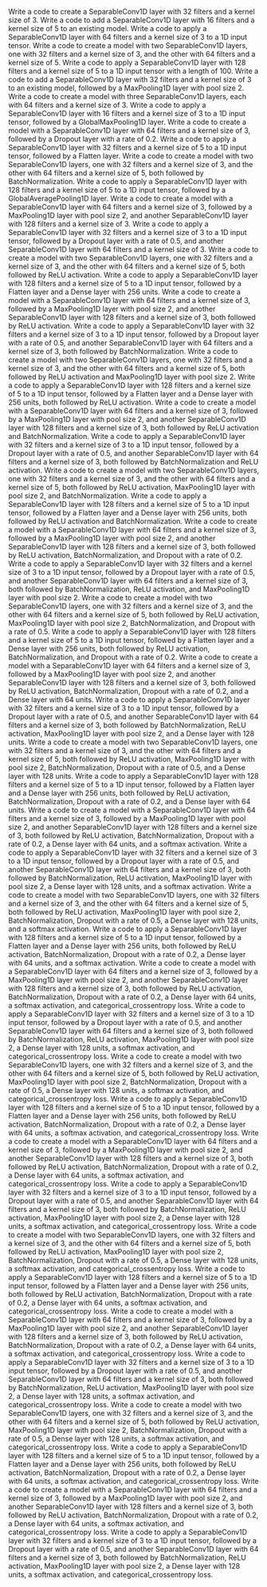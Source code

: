 Write a code to create a SeparableConv1D layer with 32 filters and a kernel size of 3.
Write a code to add a SeparableConv1D layer with 16 filters and a kernel size of 5 to an existing model.
Write a code to apply a SeparableConv1D layer with 64 filters and a kernel size of 3 to a 1D input tensor.
Write a code to create a model with two SeparableConv1D layers, one with 32 filters and a kernel size of 3, and the other with 64 filters and a kernel size of 5.
Write a code to apply a SeparableConv1D layer with 128 filters and a kernel size of 5 to a 1D input tensor with a length of 100.
Write a code to add a SeparableConv1D layer with 32 filters and a kernel size of 3 to an existing model, followed by a MaxPooling1D layer with pool size 2.
Write a code to create a model with three SeparableConv1D layers, each with 64 filters and a kernel size of 3.
Write a code to apply a SeparableConv1D layer with 16 filters and a kernel size of 3 to a 1D input tensor, followed by a GlobalMaxPooling1D layer.
Write a code to create a model with a SeparableConv1D layer with 64 filters and a kernel size of 3, followed by a Dropout layer with a rate of 0.2.
Write a code to apply a SeparableConv1D layer with 32 filters and a kernel size of 5 to a 1D input tensor, followed by a Flatten layer.
Write a code to create a model with two SeparableConv1D layers, one with 32 filters and a kernel size of 3, and the other with 64 filters and a kernel size of 5, both followed by BatchNormalization.
Write a code to apply a SeparableConv1D layer with 128 filters and a kernel size of 5 to a 1D input tensor, followed by a GlobalAveragePooling1D layer.
Write a code to create a model with a SeparableConv1D layer with 64 filters and a kernel size of 3, followed by a MaxPooling1D layer with pool size 2, and another SeparableConv1D layer with 128 filters and a kernel size of 3.
Write a code to apply a SeparableConv1D layer with 32 filters and a kernel size of 3 to a 1D input tensor, followed by a Dropout layer with a rate of 0.5, and another SeparableConv1D layer with 64 filters and a kernel size of 3.
Write a code to create a model with two SeparableConv1D layers, one with 32 filters and a kernel size of 3, and the other with 64 filters and a kernel size of 5, both followed by ReLU activation.
Write a code to apply a SeparableConv1D layer with 128 filters and a kernel size of 5 to a 1D input tensor, followed by a Flatten layer and a Dense layer with 256 units.
Write a code to create a model with a SeparableConv1D layer with 64 filters and a kernel size of 3, followed by a MaxPooling1D layer with pool size 2, and another SeparableConv1D layer with 128 filters and a kernel size of 3, both followed by ReLU activation.
Write a code to apply a SeparableConv1D layer with 32 filters and a kernel size of 3 to a 1D input tensor, followed by a Dropout layer with a rate of 0.5, and another SeparableConv1D layer with 64 filters and a kernel size of 3, both followed by BatchNormalization.
Write a code to create a model with two SeparableConv1D layers, one with 32 filters and a kernel size of 3, and the other with 64 filters and a kernel size of 5, both followed by ReLU activation and MaxPooling1D layer with pool size 2.
Write a code to apply a SeparableConv1D layer with 128 filters and a kernel size of 5 to a 1D input tensor, followed by a Flatten layer and a Dense layer with 256 units, both followed by ReLU activation.
Write a code to create a model with a SeparableConv1D layer with 64 filters and a kernel size of 3, followed by a MaxPooling1D layer with pool size 2, and another SeparableConv1D layer with 128 filters and a kernel size of 3, both followed by ReLU activation and BatchNormalization.
Write a code to apply a SeparableConv1D layer with 32 filters and a kernel size of 3 to a 1D input tensor, followed by a Dropout layer with a rate of 0.5, and another SeparableConv1D layer with 64 filters and a kernel size of 3, both followed by BatchNormalization and ReLU activation.
Write a code to create a model with two SeparableConv1D layers, one with 32 filters and a kernel size of 3, and the other with 64 filters and a kernel size of 5, both followed by ReLU activation, MaxPooling1D layer with pool size 2, and BatchNormalization.
Write a code to apply a SeparableConv1D layer with 128 filters and a kernel size of 5 to a 1D input tensor, followed by a Flatten layer and a Dense layer with 256 units, both followed by ReLU activation and BatchNormalization.
Write a code to create a model with a SeparableConv1D layer with 64 filters and a kernel size of 3, followed by a MaxPooling1D layer with pool size 2, and another SeparableConv1D layer with 128 filters and a kernel size of 3, both followed by ReLU activation, BatchNormalization, and Dropout with a rate of 0.2.
Write a code to apply a SeparableConv1D layer with 32 filters and a kernel size of 3 to a 1D input tensor, followed by a Dropout layer with a rate of 0.5, and another SeparableConv1D layer with 64 filters and a kernel size of 3, both followed by BatchNormalization, ReLU activation, and MaxPooling1D layer with pool size 2.
Write a code to create a model with two SeparableConv1D layers, one with 32 filters and a kernel size of 3, and the other with 64 filters and a kernel size of 5, both followed by ReLU activation, MaxPooling1D layer with pool size 2, BatchNormalization, and Dropout with a rate of 0.5.
Write a code to apply a SeparableConv1D layer with 128 filters and a kernel size of 5 to a 1D input tensor, followed by a Flatten layer and a Dense layer with 256 units, both followed by ReLU activation, BatchNormalization, and Dropout with a rate of 0.2.
Write a code to create a model with a SeparableConv1D layer with 64 filters and a kernel size of 3, followed by a MaxPooling1D layer with pool size 2, and another SeparableConv1D layer with 128 filters and a kernel size of 3, both followed by ReLU activation, BatchNormalization, Dropout with a rate of 0.2, and a Dense layer with 64 units.
Write a code to apply a SeparableConv1D layer with 32 filters and a kernel size of 3 to a 1D input tensor, followed by a Dropout layer with a rate of 0.5, and another SeparableConv1D layer with 64 filters and a kernel size of 3, both followed by BatchNormalization, ReLU activation, MaxPooling1D layer with pool size 2, and a Dense layer with 128 units.
Write a code to create a model with two SeparableConv1D layers, one with 32 filters and a kernel size of 3, and the other with 64 filters and a kernel size of 5, both followed by ReLU activation, MaxPooling1D layer with pool size 2, BatchNormalization, Dropout with a rate of 0.5, and a Dense layer with 128 units.
Write a code to apply a SeparableConv1D layer with 128 filters and a kernel size of 5 to a 1D input tensor, followed by a Flatten layer and a Dense layer with 256 units, both followed by ReLU activation, BatchNormalization, Dropout with a rate of 0.2, and a Dense layer with 64 units.
Write a code to create a model with a SeparableConv1D layer with 64 filters and a kernel size of 3, followed by a MaxPooling1D layer with pool size 2, and another SeparableConv1D layer with 128 filters and a kernel size of 3, both followed by ReLU activation, BatchNormalization, Dropout with a rate of 0.2, a Dense layer with 64 units, and a softmax activation.
Write a code to apply a SeparableConv1D layer with 32 filters and a kernel size of 3 to a 1D input tensor, followed by a Dropout layer with a rate of 0.5, and another SeparableConv1D layer with 64 filters and a kernel size of 3, both followed by BatchNormalization, ReLU activation, MaxPooling1D layer with pool size 2, a Dense layer with 128 units, and a softmax activation.
Write a code to create a model with two SeparableConv1D layers, one with 32 filters and a kernel size of 3, and the other with 64 filters and a kernel size of 5, both followed by ReLU activation, MaxPooling1D layer with pool size 2, BatchNormalization, Dropout with a rate of 0.5, a Dense layer with 128 units, and a softmax activation.
Write a code to apply a SeparableConv1D layer with 128 filters and a kernel size of 5 to a 1D input tensor, followed by a Flatten layer and a Dense layer with 256 units, both followed by ReLU activation, BatchNormalization, Dropout with a rate of 0.2, a Dense layer with 64 units, and a softmax activation.
Write a code to create a model with a SeparableConv1D layer with 64 filters and a kernel size of 3, followed by a MaxPooling1D layer with pool size 2, and another SeparableConv1D layer with 128 filters and a kernel size of 3, both followed by ReLU activation, BatchNormalization, Dropout with a rate of 0.2, a Dense layer with 64 units, a softmax activation, and categorical_crossentropy loss.
Write a code to apply a SeparableConv1D layer with 32 filters and a kernel size of 3 to a 1D input tensor, followed by a Dropout layer with a rate of 0.5, and another SeparableConv1D layer with 64 filters and a kernel size of 3, both followed by BatchNormalization, ReLU activation, MaxPooling1D layer with pool size 2, a Dense layer with 128 units, a softmax activation, and categorical_crossentropy loss.
Write a code to create a model with two SeparableConv1D layers, one with 32 filters and a kernel size of 3, and the other with 64 filters and a kernel size of 5, both followed by ReLU activation, MaxPooling1D layer with pool size 2, BatchNormalization, Dropout with a rate of 0.5, a Dense layer with 128 units, a softmax activation, and categorical_crossentropy loss.
Write a code to apply a SeparableConv1D layer with 128 filters and a kernel size of 5 to a 1D input tensor, followed by a Flatten layer and a Dense layer with 256 units, both followed by ReLU activation, BatchNormalization, Dropout with a rate of 0.2, a Dense layer with 64 units, a softmax activation, and categorical_crossentropy loss.
Write a code to create a model with a SeparableConv1D layer with 64 filters and a kernel size of 3, followed by a MaxPooling1D layer with pool size 2, and another SeparableConv1D layer with 128 filters and a kernel size of 3, both followed by ReLU activation, BatchNormalization, Dropout with a rate of 0.2, a Dense layer with 64 units, a softmax activation, and categorical_crossentropy loss.
Write a code to apply a SeparableConv1D layer with 32 filters and a kernel size of 3 to a 1D input tensor, followed by a Dropout layer with a rate of 0.5, and another SeparableConv1D layer with 64 filters and a kernel size of 3, both followed by BatchNormalization, ReLU activation, MaxPooling1D layer with pool size 2, a Dense layer with 128 units, a softmax activation, and categorical_crossentropy loss.
Write a code to create a model with two SeparableConv1D layers, one with 32 filters and a kernel size of 3, and the other with 64 filters and a kernel size of 5, both followed by ReLU activation, MaxPooling1D layer with pool size 2, BatchNormalization, Dropout with a rate of 0.5, a Dense layer with 128 units, a softmax activation, and categorical_crossentropy loss.
Write a code to apply a SeparableConv1D layer with 128 filters and a kernel size of 5 to a 1D input tensor, followed by a Flatten layer and a Dense layer with 256 units, both followed by ReLU activation, BatchNormalization, Dropout with a rate of 0.2, a Dense layer with 64 units, a softmax activation, and categorical_crossentropy loss.
Write a code to create a model with a SeparableConv1D layer with 64 filters and a kernel size of 3, followed by a MaxPooling1D layer with pool size 2, and another SeparableConv1D layer with 128 filters and a kernel size of 3, both followed by ReLU activation, BatchNormalization, Dropout with a rate of 0.2, a Dense layer with 64 units, a softmax activation, and categorical_crossentropy loss.
Write a code to apply a SeparableConv1D layer with 32 filters and a kernel size of 3 to a 1D input tensor, followed by a Dropout layer with a rate of 0.5, and another SeparableConv1D layer with 64 filters and a kernel size of 3, both followed by BatchNormalization, ReLU activation, MaxPooling1D layer with pool size 2, a Dense layer with 128 units, a softmax activation, and categorical_crossentropy loss.
Write a code to create a model with two SeparableConv1D layers, one with 32 filters and a kernel size of 3, and the other with 64 filters and a kernel size of 5, both followed by ReLU activation, MaxPooling1D layer with pool size 2, BatchNormalization, Dropout with a rate of 0.5, a Dense layer with 128 units, a softmax activation, and categorical_crossentropy loss.
Write a code to apply a SeparableConv1D layer with 128 filters and a kernel size of 5 to a 1D input tensor, followed by a Flatten layer and a Dense layer with 256 units, both followed by ReLU activation, BatchNormalization, Dropout with a rate of 0.2, a Dense layer with 64 units, a softmax activation, and categorical_crossentropy loss.
Write a code to create a model with a SeparableConv1D layer with 64 filters and a kernel size of 3, followed by a MaxPooling1D layer with pool size 2, and another SeparableConv1D layer with 128 filters and a kernel size of 3, both followed by ReLU activation, BatchNormalization, Dropout with a rate of 0.2, a Dense layer with 64 units, a softmax activation, and categorical_crossentropy loss.
Write a code to apply a SeparableConv1D layer with 32 filters and a kernel size of 3 to a 1D input tensor, followed by a Dropout layer with a rate of 0.5, and another SeparableConv1D layer with 64 filters and a kernel size of 3, both followed by BatchNormalization, ReLU activation, MaxPooling1D layer with pool size 2, a Dense layer with 128 units, a softmax activation, and categorical_crossentropy loss.